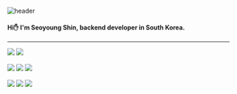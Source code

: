 ![header](https://capsule-render.vercel.app/api?type=rounded&color=0:EBEBEB,100:EBEBEB&text=✨%20SeoYoung's%20GitHub%20✨&animation=twinkling&fontSize=40&fontAlignY=50&fontAlign=50&height=100)


#### Hi✋ I'm Seoyoung Shin, backend developer in South Korea.    


***
<div>
    <div>
        <img src="https://img.shields.io/badge/Java-007396?style=for-the-badge&logo=Java&logoColor=white"> 
        <!-- <img src="https://img.shields.io/badge/javascript-F7DF1E?style=for-the-badge&logo=javascript&logoColor=white">  -->
        <img src="https://img.shields.io/badge/typescript-3178C6?style=for-the-badge&logo=typescript&logoColor=white"> 
        <!-- <img src="https://img.shields.io/badge/html5-E34F26?style=for-the-badge&logo=html5&logoColor=white"> 
        <img src="https://img.shields.io/badge/css-1572B6?style=for-the-badge&logo=css3&logoColor=white">  -->
    </div>
    <br>
    <div>
        <img src="https://img.shields.io/badge/Spring Boot-6DB33F?style=for-the-badge&logo=spring boot&logoColor=white"> 
        <img src="https://img.shields.io/badge/node.js-339933?style=for-the-badge&logo=node.js&logoColor=white"> 
        <!-- <img src="https://img.shields.io/badge/nestjs-E0234E?style=for-the-badge&logo=nestjs&logoColor=white"> 
        <img src="https://img.shields.io/badge/GraphQL-E10098?style=for-the-badge&logo=graphql&logoColor=white"> 
        <img src="https://img.shields.io/badge/querydsl-007396?style=for-the-badge&logo=querydsl&logoColor=white"> 
        <img src="https://img.shields.io/badge/jpa-007396?style=for-the-badge&logo=querydsl&logoColor=white"> 
        <img src="https://img.shields.io/badge/mybatis-007396?style=for-the-badge&logo=querydsl&logoColor=white"> 
        <img src="https://img.shields.io/badge/Prisma-2D3748?style=for-the-badge&logo=prisma&logoColor=white"> 
        <img src="https://img.shields.io/badge/typeorm-007396?style=for-the-badge&logo=typeorm&logoColor=white">  -->
        <img src="https://img.shields.io/badge/Docker-2496ED?style=for-the-badge&logo=Docker&logoColor=white"/>
    </div>
    <br>
    <div>
        <img src="https://img.shields.io/badge/mysql-4479A1?style=for-the-badge&logo=mysql&logoColor=white"> 
        <img src="https://img.shields.io/badge/oracle-F80000?style=for-the-badge&logo=oracle&logoColor=white"> 
        <img src="https://img.shields.io/badge/mongodb-47A248?style=for-the-badge&logo=mongodb&logoColor=white"> 
        <!-- <img src="https://img.shields.io/badge/mariadb-003545?style=for-the-badge&logo=mariadb&logoColor=white"> 
        <img src="https://img.shields.io/badge/H2-007396?style=for-the-badge&logo=h2&logoColor=white"> 
        <img src="https://img.shields.io/badge/redis-C382D?style=for-the-badge&logo=redis&logoColor=white">  -->
    </div>
    <br>
    <!-- Frontend -->
    <!-- <p><strong>Frontend</strong></p>
    <div style="display: flex; justify-content: center;">
        <img src="https://img.shields.io/badge/vue.js-4FC08D?style=for-the-badge&logo=vue.js&logoColor=white"> 
        <img src="https://img.shields.io/badge/quasar-050A14?style=for-the-badge&logo=quasar&logoColor=white"> 
    </div> -->
    <br>
</div>
